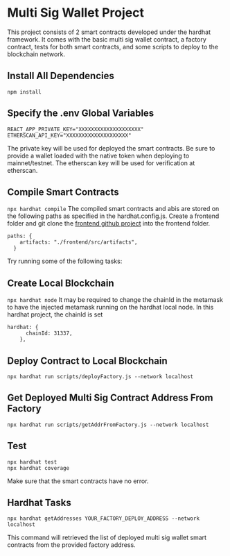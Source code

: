 # Multi Sig Wallet Project

This project consists of 2 smart contracts developed under the hardhat framework. It comes with the basic multi sig wallet contract, a factory contract, tests for both smart contracts, and some scripts to deploy to the blockchain network.

## Install All Dependencies

`npm install`

## Specify the .env Global Variables

```shell
REACT_APP_PRIVATE_KEY="XXXXXXXXXXXXXXXXXXXX"
ETHERSCAN_API_KEY="XXXXXXXXXXXXXXXXXXXX"
```

The private key will be used for deployed the smart contracts. Be sure to provide a wallet loaded with the native token when deploying to mainnet/testnet. The etherscan key will be used for verification at etherscan.

## Compile Smart Contracts

`npx hardhat compile`
The compiled smart contracts and abis are stored on the following paths as specified in the hardhat.config.js. Create a frontend folder and git clone the [frontend github project](https://github.com/warrenseah/multi-sig-wallet-frontend) into the frontend folder.

```shell
paths: {
    artifacts: "./frontend/src/artifacts",
  }
```

Try running some of the following tasks:

## Create Local Blockchain

`npx hardhat node`
It may be required to change the chainId in the metamask to have the injected metamask running on the hardhat local node. In this hardhat project, the chainId is set

```shell
hardhat: {
      chainId: 31337,
    },
```

## Deploy Contract to Local Blockchain

`npx hardhat run scripts/deployFactory.js --network localhost`

## Get Deployed Multi Sig Contract Address From Factory

`npx hardhat run scripts/getAddrFromFactory.js --network localhost`

## Test

```shell
npx hardhat test
npx hardhat coverage
```

Make sure that the smart contracts have no error.

## Hardhat Tasks

`npx hardhat getAddresses YOUR_FACTORY_DEPLOY_ADDRESS --network localhost`

This command will retrieved the list of deployed multi sig wallet smart contracts from the provided factory address.
